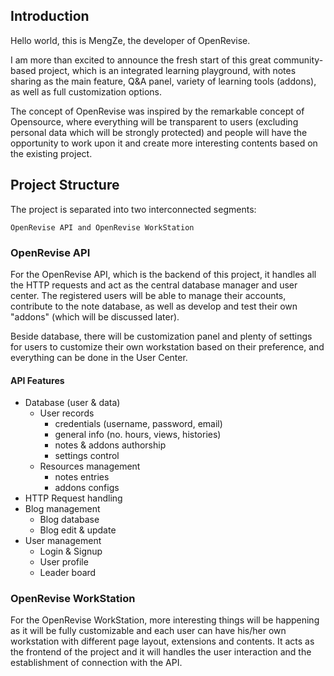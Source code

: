 ## Introduction

Hello world, this is MengZe, the developer of OpenRevise.

I am more than excited to announce the fresh start of this great community-based project, which is an integrated learning playground, with notes sharing as the main feature, Q&A panel, variety of learning tools (addons), as well as full customization options.

The concept of OpenRevise was inspired by the remarkable concept of Opensource, where everything will be transparent to users (excluding personal data which will be strongly protected) and people will have the opportunity to work upon it and create more interesting contents based on the existing project.

## Project Structure

The project is separated into two interconnected segments:

    OpenRevise API and OpenRevise WorkStation

### OpenRevise API

For the OpenRevise API, which is the backend of this project, it handles all the HTTP requests and act as the central database manager and user center. The registered users will be able to manage their accounts, contribute to the note database, as well as develop and test their own "addons" (which will be discussed later). 

Beside database, there will be customization panel and plenty of settings for users to customize their own workstation based on their preference, and everything can be done in the User Center.

#### API Features

- Database (user & data)
	- User records
		- credentials (username, password, email)
		- general info (no. hours, views, histories)
		- notes & addons authorship
		- settings control
	- Resources management
		- notes entries
		- addons configs
- HTTP Request handling
- Blog management
	- Blog database
	- Blog edit & update
- User management
	- Login & Signup
	- User profile
	- Leader board

### OpenRevise WorkStation

For the OpenRevise WorkStation, more interesting things will be happening as it will be fully customizable and each user can have his/her own workstation with different page layout, extensions and contents. It acts as the frontend of the project and it will handles the user interaction and the establishment of connection with the API.